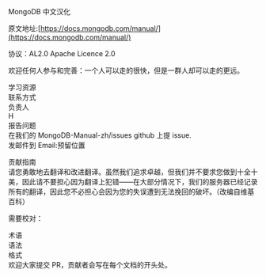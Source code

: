 
MongoDB  中文汉化  


原文地址:[https://docs.mongodb.com/manual/](https://docs.mongodb.com/manual/)

协议：AL2.0  Apache Licence 2.0

欢迎任何人参与和完善：一个人可以走的很快，但是一群人却可以走的更远。

学习资源  
联系方式   
负责人  
H   
报告问题  
在我们的 MongoDB-Manual-zh/issues github 上提 issue.  
发邮件到 Email:预留位置    

贡献指南  
请您勇敢地去翻译和改进翻译。虽然我们追求卓越，但我们并不要求您做到十全十美，因此请不要担心因为翻译上犯错——在大部分情况下，我们的服务器已经记录所有的翻译，因此您不必担心会因为您的失误遭到无法挽回的破坏。（改编自维基百科）  

需要校对：  

术语  
语法  
格式  
欢迎大家提交 PR，贡献者会写在每个文档的开头处。  



